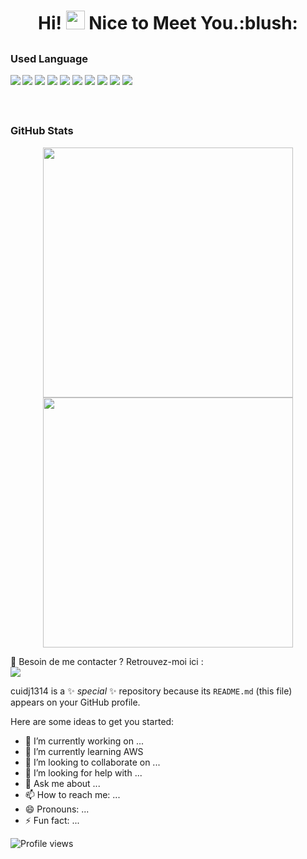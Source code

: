 
<h1 align="center">
  Hi! <img src="https://media.giphy.com/media/hvRJCLFzcasrR4ia7z/giphy.gif" width="30px"> Nice to Meet You.:blush:
</h1>

## <h3 align="left">Used Language</h3>
<p>
    <img align=left src = "https://github-readme-stats.vercel.app/api/top-langs/?username=cuidj1314&layout=compact&langs_count=8&theme=dark&hide_border=true">
    <p>
        <img src="https://img.shields.io/badge/-Visual%20Studio%20Code-23A9F2?style=flat-square&logo=Visual%20Studio%20Code&logoColor=white"/>
        <img src="https://img.shields.io/badge/-Github-181717?style=flat-square&logo=GitHub&logoColor=white"/>
        <img src="https://img.shields.io/badge/-Git-F44D27?style=flat-square&logo=Git&logoColor=white"/>
        <img src="https://img.shields.io/badge/-Apache-D22128?style=flat-square&logo=Apache&logoColor=white"/>
        <img src="https://img.shields.io/badge/-MySQL-F29111?style=flat-square&logo=MySQL&logoColor=white"/>
        <img src="https://img.shields.io/badge/-Vue.js-42B883?style=flat-square&logo=Vue.js&logoColor=white"/>
        <img src="https://img.shields.io/badge/-HTML5-E34F26?style=flat-square&logo=HTML5&logoColor=white"/>
        <img src="https://img.shields.io/badge/-CSS3-1572B6?style=flat-square&logo=CSS3&logoColor=white"/>
        <img src="https://img.shields.io/badge/-Debian-A80030?style=flat-square&logo=Debian&logoColor=white"/>
    </p>
</p>

</br>

## <h3 align="left">GitHub Stats</h3>
<p align = "center">
    <img src = "https://github-readme-stats.vercel.app/api?username=cuidj1314&show_icons=true&theme=dark&hide_border=true" width=400>
    <img src = "https://github-readme-streak-stats.herokuapp.com?user=cuidj1314&theme=dark&hide_border=true"  width=400>
</p>

<p>
  📣 Besoin de me contacter ? Retrouvez-moi ici :<br/>
  <a href="mailto:cuidj1314@gmail.com?subject=[GitHub]%20🔥%20Emergency%20contact&body=Dear%20cui:%0A%0AI%20am%20a%20friend%20from%20github%20..."><img src="https://img.shields.io/badge/e‑mail-D14836.svg?style=for-the-badge&logo=GMail&logoColor=white"/></a>
</p>

cuidj1314 is a ✨ _special_ ✨ repository because its `README.md` (this file) appears on your GitHub profile.

Here are some ideas to get you started:

- 🔭 I’m currently working on ...
- 🌱 I’m currently learning AWS
- 👯 I’m looking to collaborate on ...
- 🤔 I’m looking for help with ...
- 💬 Ask me about ...
- 📫 How to reach me: ...
- 😄 Pronouns: ...
- ⚡ Fun fact: ...


![Profile views](https://gpvc.arturio.dev/cuidj1314?v=3)
